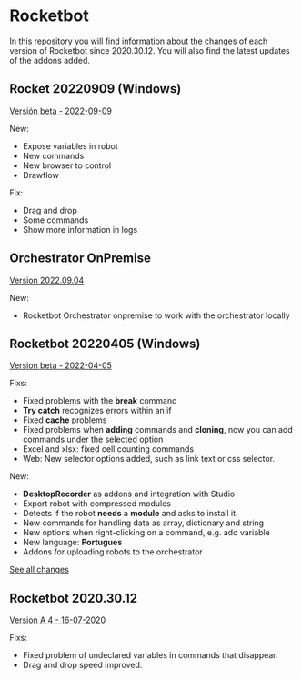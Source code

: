 # Rocketbot 
In this repository you will find information about the changes of each version of Rocketbot since 2020.30.12. You will also find the latest updates of the addons added.

## Rocket 20220909 (Windows)
[Versión beta - 2022-09-09](https://rocketbot-bin.s3.amazonaws.com/Rocketbot2022.09.09beta.zip)

New:
* Expose variables in robot
* New commands
* New browser to control
* Drawflow

Fix:
* Drag and drop
* Some commands
* Show more information in logs




## Orchestrator OnPremise
[Version 2022.09.04](https://rocketbot-bin.s3.amazonaws.com/setup-orchestrator-onpremise.exe)

New: 
* Rocketbot Orchestrator onpremise to work with the orchestrator locally 


## Rocketbot 20220405 (Windows)
[Version beta - 2022-04-05](https://rocketbot-bin.s3.amazonaws.com/Rocketbot20220405_beta.zip)

Fixs:
* Fixed problems with the __break__ command
* __Try catch__ recognizes errors within an if
* Fixed __cache__ problems
* Fixed problems when __adding__ commands and __cloning__, now you can add commands under the selected option
* Excel and xlsx: fixed cell counting commands
* Web: New selector options added, such as link text or css selector.


New:
* __DesktopRecorder__ as addons and integration with Studio
* Export robot with compressed modules
* Detects if the robot __needs__ a __module__ and asks to install it.
* New commands for handling data as array, dictionary and string
* New options when right-clicking on a command, e.g. add variable
* New language: __Portugues__
* Addons for uploading robots to the orchestrator

[See all changes](https://github.com/rocketbot-cl/rocketbot/blob/main/CHANGES_20220405_beta.txt)
## Rocketbot 2020.30.12

[Version A 4 - 16-07-2020](https://rocketbot-bin.s3.amazonaws.com/Rocketbot_20201230_a4_win.zip)

Fixs:
* Fixed problem of undeclared variables in commands that disappear.
* Drag and drop speed improved.
